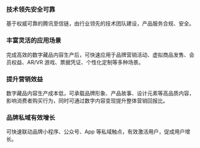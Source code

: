 ### 技术领先安全可靠
基于权威可靠的腾讯至信链，由行业领先的技术团队建设，产品服务合规、安全。

### 丰富灵活的应用场景
完成高效的数字藏品内容生产后，可快速应用于品牌营销活动、虚拟商品发售、会员权益、AR/VR 游戏、票据凭证、个性化定制等多种场景。

### 提升营销效益
数字藏品内容生产成本低，可承载品牌形象、产品故事、设计元素等高品质内容，影响消费者购买行为，同时可通过数字内容变现提升整体营销回报比。

### 品牌私域有效增长
可快速联动品牌小程序、公众号、App 等私域触点，有效激活用户，促成用户增长。
